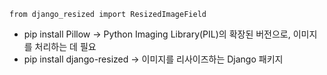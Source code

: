 ```shell
from django_resized import ResizedImageField
```
- pip install Pillow
-> Python Imaging Library(PIL)의 확장된 버전으로, 이미지를 처리하는 데 필요
- pip install django-resized
-> 이미지를 리사이즈하는 Django 패키지

